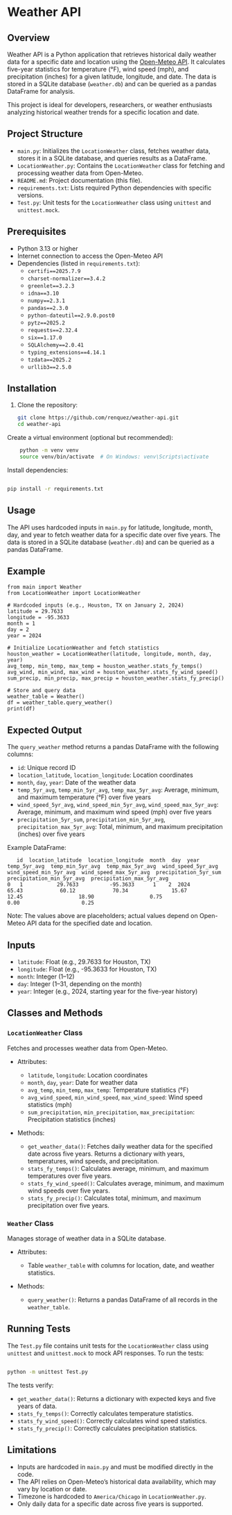 # Weather API

## Overview
Weather API is a Python application that retrieves historical daily weather data for a specific date and location using the [Open-Meteo API](https://open-meteo.com/en/docs). It calculates five-year statistics for temperature (°F), wind speed (mph), and precipitation (inches) for a given latitude, longitude, and date. The data is stored in a SQLite database (`weather.db`) and can be queried as a pandas DataFrame for analysis.

This project is ideal for developers, researchers, or weather enthusiasts analyzing historical weather trends for a specific location and date.

## Project Structure
- `main.py`: Initializes the `LocationWeather` class, fetches weather data, stores it in a SQLite database, and queries results as a DataFrame.
- `LocationWeather.py`: Contains the `LocationWeather` class for fetching and processing weather data from Open-Meteo.
- `README.md`: Project documentation (this file).
- `requirements.txt`: Lists required Python dependencies with specific versions.
- `Test.py`: Unit tests for the `LocationWeather` class using `unittest` and `unittest.mock`.

## Prerequisites
- Python 3.13 or higher
- Internet connection to access the Open-Meteo API
- Dependencies (listed in `requirements.txt`):
  - `certifi==2025.7.9`
  - `charset-normalizer==3.4.2`
  - `greenlet==3.2.3`
  - `idna==3.10`
  - `numpy==2.3.1`
  - `pandas==2.3.0`
  - `python-dateutil==2.9.0.post0`
  - `pytz==2025.2`
  - `requests==2.32.4`
  - `six==1.17.0`
  - `SQLAlchemy==2.0.41`
  - `typing_extensions==4.14.1`
  - `tzdata==2025.2`
  - `urllib3==2.5.0`

## Installation
1. Clone the repository:
   ```bash
   git clone https://github.com/renquez/weather-api.git
   cd weather-api

Create a virtual environment (optional but recommended):
```bash
    python -m venv venv
    source venv/bin/activate  # On Windows: venv\Scripts\activate
```
Install dependencies:
```bash

pip install -r requirements.txt
```
## Usage
The API uses hardcoded inputs in `main.py` for latitude, longitude, month, day, and year to fetch 
weather data for a specific date over five years. The data is stored in a SQLite database 
(`weather.db`) and can be queried as a pandas DataFrame.

## Example
```
from main import Weather
from LocationWeather import LocationWeather

# Hardcoded inputs (e.g., Houston, TX on January 2, 2024)
latitude = 29.7633
longitude = -95.3633
month = 1
day = 2
year = 2024

# Initialize LocationWeather and fetch statistics
houston_weather = LocationWeather(latitude, longitude, month, day, year)
avg_temp, min_temp, max_temp = houston_weather.stats_fy_temps()
avg_wind, min_wind, max_wind = houston_weather.stats_fy_wind_speed()
sum_precip, min_precip, max_precip = houston_weather.stats_fy_precip()

# Store and query data
weather_table = Weather()
df = weather_table.query_weather()
print(df)
```
## Expected Output
The `query_weather` method returns a pandas DataFrame with the following columns:
- `id`: Unique record ID
- `location_latitude`, `location_longitude`: Location coordinates
- `month`, `day`, `year`: Date of the weather data
- `temp_5yr_avg`, `temp_min_5yr_avg`, `temp_max_5yr_avg`: Average, minimum, and maximum temperature (°F) over five years
- `wind_speed_5yr_avg`, `wind_speed_min_5yr_avg`, `wind_speed_max_5yr_avg`: Average, minimum, and maximum wind speed (mph) over five years
- `precipitation_5yr_sum`, `precipitation_min_5yr_avg`, `precipitation_max_5yr_avg`: Total, minimum, and maximum precipitation (inches) over five years

Example DataFrame:
```
   id  location_latitude  location_longitude  month  day  year  temp_5yr_avg  temp_min_5yr_avg  temp_max_5yr_avg  wind_speed_5yr_avg  wind_speed_min_5yr_avg  wind_speed_max_5yr_avg  precipitation_5yr_sum  precipitation_min_5yr_avg  precipitation_max_5yr_avg
0   1           29.7633          -95.3633      1    2  2024         65.43            60.12            70.34              15.67                  12.45                  18.90                  0.75                    0.00                    0.25
```
Note: The values above are placeholders; actual values depend on Open-Meteo API data for the specified date and location.
## Inputs
- `latitude`: Float (e.g., 29.7633 for Houston, TX)
- `longitude`: Float (e.g., -95.3633 for Houston, TX)
- `month`: Integer (1–12)
- `day`: Integer (1–31, depending on the month)
- `year`: Integer (e.g., 2024, starting year for the five-year history)

## Classes and Methods
### `LocationWeather` Class
Fetches and processes weather data from Open-Meteo.
- Attributes:
  - `latitude`, `longitude`: Location coordinates
  - `month`, `day`, `year`: Date for weather data
  - `avg_temp`, `min_temp`, `max_temp`: Temperature statistics (°F)
  - `avg_wind_speed`, `min_wind_speed`, `max_wind_speed`: Wind speed statistics (mph)
  - `sum_precipitation`, `min_precipitation`, `max_precipitation`: Precipitation statistics (inches)

- Methods:
  - `get_weather_data()`: Fetches daily weather data for the specified date across five years. Returns a dictionary with years, temperatures, wind speeds, and precipitation.
  - `stats_fy_temps()`: Calculates average, minimum, and maximum temperatures over five years.
  - `stats_fy_wind_speed()`: Calculates average, minimum, and maximum wind speeds over five years.
  - `stats_fy_precip()`: Calculates total, minimum, and maximum precipitation over five years.

### `Weather` Class
Manages storage of weather data in a SQLite database.
- Attributes:
  - Table `weather_table` with columns for location, date, and weather statistics.

- Methods:
  - `query_weather()`: Returns a pandas DataFrame of all records in the `weather_table`.

## Running Tests
The `Test.py` file contains unit tests for the `LocationWeather` class using `unittest` and `unittest.mock` to mock API responses. To run the tests:
```bash

python -m unittest Test.py
```
The tests verify:
- `get_weather_data()`: Returns a dictionary with expected keys and five years of data.
- `stats_fy_temps()`: Correctly calculates temperature statistics.
- `stats_fy_wind_speed()`: Correctly calculates wind speed statistics.
- `stats_fy_precip()`: Correctly calculates precipitation statistics.

## Limitations
- Inputs are hardcoded in `main.py` and must be modified directly in the code.
- The API relies on Open-Meteo’s historical data availability, which may vary by location or date.
- Timezone is hardcoded to `America/Chicago` in `LocationWeather.py`.
- Only daily data for a specific date across five years is supported.

